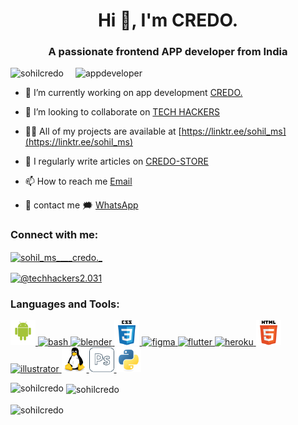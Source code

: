 <h1 align="center">Hi 👋, I'm CREDO.</h1>

<h3 align="center">A passionate frontend APP developer from India</h3>

<img align="right" alt="appdeveloper" width="400" src="https://ravisah.in/images/mobile-app-development.gif">

<p align="left"> <img src="https://komarev.com/ghpvc/?username=sohilcredo&label=Profile%20views&color=0e75b6&style=flat" alt="sohilcredo" /> </p>

- 🔭 I’m currently working on app development [CREDO.](https://linktr.ee/sohil_ms)

- 👯 I’m looking to collaborate on [TECH HACKERS](https://techhackers100.blogspot.com)

- 👨‍💻 All of my projects are available at [https://linktr.ee/sohil_ms](https://linktr.ee/sohil_ms)

- 📝 I regularly write articles on [CREDO-STORE](https://credostore.in)

- 📫 How to reach me [Email](sohilms0975@gmail.com)

- 📄 contact me 🗯️ [WhatsApp](https://wa.me/+9173566660975)

<h3 align="left">Connect with me:</h3>

<p align="left">

<a href="https://instagram.com/so89l__4s" target="blank"><img align="center" src="https://raw.githubusercontent.com/rahuldkjain/github-profile-readme-generator/master/src/images/icons/Social/instagram.svg" alt="sohil_ms____credo._" height="30" width="40" /></a>

<a href="https://www.youtube.com/c/@techhackers2.031" target="blank"><img align="center" src="https://raw.githubusercontent.com/rahuldkjain/github-profile-readme-generator/master/src/images/icons/Social/youtube.svg" alt="@techhackers2.031" height="30" width="40" /></a>

</p>

<h3 align="left">Languages and Tools:</h3>

<p align="left"> <a href="https://developer.android.com" target="_blank" rel="noreferrer"> <img src="https://raw.githubusercontent.com/devicons/devicon/master/icons/android/android-original-wordmark.svg" alt="android" width="40" height="40"/> </a> <a href="https://www.gnu.org/software/bash/" target="_blank" rel="noreferrer"> <img src="https://www.vectorlogo.zone/logos/gnu_bash/gnu_bash-icon.svg" alt="bash" width="40" height="40"/> </a> <a href="https://www.blender.org/" target="_blank" rel="noreferrer"> <img src="https://download.blender.org/branding/community/blender_community_badge_white.svg" alt="blender" width="40" height="40"/> </a> <a href="https://www.w3schools.com/css/" target="_blank" rel="noreferrer"> <img src="https://raw.githubusercontent.com/devicons/devicon/master/icons/css3/css3-original-wordmark.svg" alt="css3" width="40" height="40"/> </a> <a href="https://www.figma.com/" target="_blank" rel="noreferrer"> <img src="https://www.vectorlogo.zone/logos/figma/figma-icon.svg" alt="figma" width="40" height="40"/> </a> <a href="https://flutter.dev" target="_blank" rel="noreferrer"> <img src="https://www.vectorlogo.zone/logos/flutterio/flutterio-icon.svg" alt="flutter" width="40" height="40"/> </a> <a href="https://heroku.com" target="_blank" rel="noreferrer"> <img src="https://www.vectorlogo.zone/logos/heroku/heroku-icon.svg" alt="heroku" width="40" height="40"/> </a> <a href="https://www.w3.org/html/" target="_blank" rel="noreferrer"> <img src="https://raw.githubusercontent.com/devicons/devicon/master/icons/html5/html5-original-wordmark.svg" alt="html5" width="40" height="40"/> </a> <a href="https://www.adobe.com/in/products/illustrator.html" target="_blank" rel="noreferrer"> <img src="https://www.vectorlogo.zone/logos/adobe_illustrator/adobe_illustrator-icon.svg" alt="illustrator" width="40" height="40"/> </a> <a href="https://www.linux.org/" target="_blank" rel="noreferrer"> <img src="https://raw.githubusercontent.com/devicons/devicon/master/icons/linux/linux-original.svg" alt="linux" width="40" height="40"/> </a> <a href="https://www.photoshop.com/en" target="_blank" rel="noreferrer"> <img src="https://raw.githubusercontent.com/devicons/devicon/master/icons/photoshop/photoshop-line.svg" alt="photoshop" width="40" height="40"/> </a> <a href="https://www.python.org" target="_blank" rel="noreferrer"> <img src="https://raw.githubusercontent.com/devicons/devicon/master/icons/python/python-original.svg" alt="python" width="40" height="40"/> </a> </p>

<p><img align="left" src="https://github-readme-stats.vercel.app/api/top-langs?username=sohilcredo&show_icons=true&locale=en&layout=compact" alt="sohilcredo" /></p>

<p>&nbsp;<img align="center" src="https://github-readme-stats.vercel.app/api?username=sohilcredo&show_icons=true&locale=en" alt="sohilcredo" /></p>

<p><img align="center" src="https://github-readme-streak-stats.herokuapp.com/?user=sohilcredo&" alt="sohilcredo" /></p>
